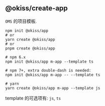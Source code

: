 ## @okiss/create-app

`OMS` 的项目模板.

```shell
npm init @okiss/app
# or
yarn create @okiss/app
# or
pnpm create @okiss/app

# npm 6.x
npm init @okiss/app m-app --template ts 

# npm 7+, extra double-dash is needed:
npm init @okiss/app m-app -- --template ts

# yarn
yarn create @okiss/app m-app --template js
```

template 的可选项有: `js`, `ts`
